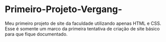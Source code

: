 # Primeiro-Projeto-Vergang-
Meu primeiro projeto de site da faculdade utilizando apenas HTML e CSS.
Esse é somente um marco da primeira tentativa de criação de site básico para que fique documentado.
